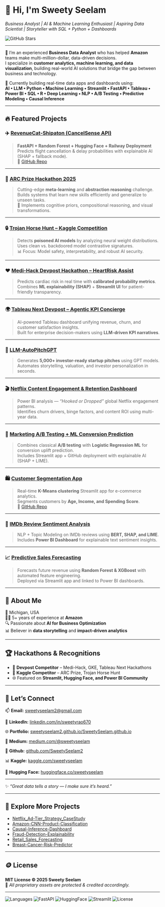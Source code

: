 # 👋 Hi, I'm Sweety Seelam

*Business Analyst | AI & Machine Learning Enthusiast | Aspiring Data Scientist | Storyteller with SQL + Python + Dashboards*

![GitHub Stars](https://img.shields.io/github/stars/SweetySeelam2?affiliations=OWNER%2CCOLLABORATOR&style=social)

---

🚀 I’m an experienced **Business Data Analyst** who has helped **Amazon** teams make multi-million-dollar, data-driven decisions.  
I specialize in **customer analytics, machine learning, and data visualization**, building real-world AI solutions that bridge the gap between business and technology.

🌟 Currently building real-time data apps and dashboards using:                                                                                      
**AI • LLM • Python • Machine Learning • Streamlit • FastAPI • Tableau • Power BI • SQL • R • Deep Learning • NLP • A/B Testing • Predictive Modeling • Causal Inference**

---

## 🔥 Featured Projects

### ✈️ [RevenueCat-Shipaton (CancelSense API)](https://revenuecat-shipaton-production.up.railway.app/)
> **FastAPI + Random Forest + Hugging Face + Railway Deployment**  
> Predicts flight cancellation & delay probabilities with explainable AI (SHAP + fallback mode).  
> 📁 [GitHub Repo](https://github.com/SweetySeelam2/RevenueCat-Shipaton)

---

### 🧩 [ARC Prize Hackathon 2025](https://github.com/SweetySeelam2/ARC_Prize_Hackathon)
> Cutting-edge **meta-learning** and **abstraction reasoning** challenge.  
> Builds systems that learn new skills efficiently and generalize to unseen tasks.  
> 🧠 Implements cognitive priors, compositional reasoning, and visual transformations.  

---

### 🔒 [Trojan Horse Hunt – Kaggle Competition](https://github.com/SweetySeelam2/Trojan-Horse-Hunt-Kaggle-Competition)
> Detects **poisoned AI models** by analyzing neural weight distributions.  
> Uses clean vs. backdoored model contrastive signatures.  
> 📊 Focus: Model safety, interpretability, and robust AI security.

---

### ❤️ [Medi-Hack Devpost Hackathon – HeartRisk Assist](https://github.com/SweetySeelam2/Medi-Hack-Devpost-Hackathon)
> Predicts cardiac risk in real time with **calibrated probability metrics**.  
> Combines **ML explainability (SHAP)** + **Streamlit UI** for patient-friendly transparency.

---

### 🌍 [Tableau Next Devpost – Agentic KPI Concierge](https://github.com/SweetySeelam2/Tableau-Next-Devpost)
> AI-powered Tableau dashboard unifying revenue, churn, and customer satisfaction insights.  
> Built for enterprise decision-makers using **LLM-driven KPI narratives**.

---

### 🧠 [LLM-AutoPitchGPT](https://github.com/SweetySeelam2/LLM_AutoPitchGPT)
> Generates **5,000+ investor-ready startup pitches** using GPT models.  
> Automates storytelling, valuation, and investor personalization in seconds.

---

### 🎬 [Netflix Content Engagement & Retention Dashboard](https://github.com/SweetySeelam2/Netflix_Content_Engagement_Viewer_Retention)
> Power BI analysis — *“Hooked or Dropped”* global Netflix engagement patterns.  
> Identifies churn drivers, binge factors, and content ROI using multi-year data.

---

### 🧮 [Marketing A/B Testing + ML Conversion Prediction](https://github.com/SweetySeelam2/Marketing_AB_Testing-Conversion_Prediction)
> Combines classical **A/B testing** with **Logistic Regression ML** for conversion uplift prediction.  
> Includes Streamlit app + GitHub deployment with explainable AI (SHAP + LIME).

---

### 🛍️ [Customer Segmentation App](https://github.com/SweetySeelam2/customer-segmentation-ML)
> Real-time **K-Means clustering** Streamlit app for e-commerce analytics.  
> Segments customers by **Age, Income, and Spending Score**.  
> 📁 [GitHub Repo](https://github.com/SweetySeelam2/customer-segmentation-ML)

---

### 💬 [IMDb Review Sentiment Analysis](https://github.com/SweetySeelam2/NLP_SentimentAnalysis)
> NLP + Topic Modeling on IMDb reviews using **BERT, SHAP, and LIME**.  
> Includes **Power BI Dashboard** for explainable text sentiment insights.

---

### 📈 [Predictive Sales Forecasting](https://github.com/SweetySeelam2/Netflix_Revenue_Predictor)
> Forecasts future revenue using **Random Forest & XGBoost** with automated feature engineering.  
> Deployed via Streamlit app and linked to Power BI dashboards.

---

## 💼 About Me

📍 Michigan, USA  
👩‍💻 5+ years of experience at **Amazon**  
🔍 Passionate about **AI for Business Optimization**  
📊 Believer in **data storytelling** and **impact-driven analytics**

---

## 🏆 Hackathons & Recognitions

- 🥇 **Devpost Competitor** – Medi-Hack, GKE, Tableau Next Hackathons                                               
- 🧠 **Kaggle Competitor** – ARC Prize, Trojan Horse Hunt                                                                                                
- 🌐 Featured on **Streamlit, Hugging Face, and Power BI Community**  

---

## 🤝 Let’s Connect

📫 **Email:** [sweetyseelam2@gmail.com](mailto:sweetyseelam2@gmail.com)  

🔗 **LinkedIn:** [linkedin.com/in/sweetyrao670](https://www.linkedin.com/in/sweetyrao670/)  

🌐 **Portfolio:** [sweetyseelam2.github.io/SweetySeelam.github.io](https://sweetyseelam2.github.io/SweetySeelam.github.io/)  

🔗 **Medium:** [medium.com/@sweetyseelam](https://medium.com/@sweetyseelam)

🔗 **Github:** [github.com/SweetySeelam2](https://github.com/SweetySeelam2)

📊 **Kaggle:** [kaggle.com/sweetyseelam](https://www.kaggle.com/sweetyseelam)  

🧠 **Hugging Face:** [huggingface.co/sweetyseelam](https://huggingface.co/sweetyseelam)

---

✨ *“Great data tells a story — I make sure it’s heard.”*

---

## 📂 Explore More Projects

- [Netflix_Ad-Tier_Strategy_CaseStudy](https://github.com/SweetySeelam2/Netflix_Ad-Tier_Strategy_CaseStudy)  
- [Amazon-CNN-Product-Classification](https://github.com/SweetySeelam2/Amazon-CNN-Product-Classification)  
- [Causal-Inference-Dashboard](https://github.com/SweetySeelam2/Causal-Inference-Dashboard)  
- [Fraud-Detection-Explainability](https://github.com/SweetySeelam2/Fraud-Detection-Explainability)  
- [Retail_Sales_Forecasting](https://github.com/SweetySeelam2/Retail_Sales_Forecasting)  
- [Breast-Cancer-Risk-Predictor](https://github.com/SweetySeelam2/Breast-Cancer-Risk-Predictor)

---

## 🪙 License

**MIT License © 2025 Sweety Seelam**                                                                                                                
📘 *All proprietary assets are protected & credited accordingly.*

---

![Languages](https://img.shields.io/badge/Code-Python%20|%20SQL%20|%20R%20|%20PowerBI%20|%20Tableau-blue?logo=python)
![FastAPI](https://img.shields.io/badge/Framework-FastAPI-009688?logo=fastapi)
![HuggingFace](https://img.shields.io/badge/Models-HuggingFace-FFCC00?logo=huggingface)
![Streamlit](https://img.shields.io/badge/UI-Streamlit-FF4B4B?logo=streamlit)
![License](https://img.shields.io/badge/License-MIT-green)
